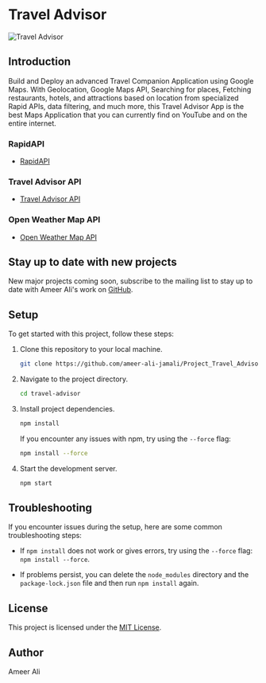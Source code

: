 # Travel Advisor

![Travel Advisor](https://i.ibb.co/qph2cZn/image.png)

## Introduction
Build and Deploy an advanced Travel Companion Application using Google Maps. With Geolocation, Google Maps API, Searching for places, Fetching restaurants, hotels, and attractions based on location from specialized Rapid APIs, data filtering, and much more, this Travel Advisor App is the best Maps Application that you can currently find on YouTube and on the entire internet.

### RapidAPI
- [RapidAPI](https://rapidapi.com/hub?utm_source=youtube.com/JavaScriptMastery&utm_medium=DevRel&utm_campaign=DevRel)

### Travel Advisor API
- [Travel Advisor API](https://rapidapi.com/apidojo/api/travel-advisor?utm_source=youtube.com/JavaScriptMastery&utm_medium=DevRel&utm_campaign=DevRel)

### Open Weather Map API
- [Open Weather Map API](https://rapidapi.com/community/api/open-weather-map?utm_source=youtube.com/JavaScriptMastery&utm_medium=DevRel&utm_campaign=DevRel)

## Stay up to date with new projects
New major projects coming soon, subscribe to the mailing list to stay up to date with Ameer Ali's work on [GitHub](https://github.com/ameer-ali-jamali).

## Setup
To get started with this project, follow these steps:

1. Clone this repository to your local machine.

   ```bash
   git clone https://github.com/ameer-ali-jamali/Project_Travel_Advisor.git
   ```

2. Navigate to the project directory.

   ```bash
   cd travel-advisor
   ```

3. Install project dependencies.

   ```bash
   npm install
   ```

   If you encounter any issues with npm, try using the `--force` flag:

   ```bash
   npm install --force
   ```

4. Start the development server.

   ```bash
   npm start
   ```

## Troubleshooting
If you encounter issues during the setup, here are some common troubleshooting steps:

- If `npm install` does not work or gives errors, try using the `--force` flag: `npm install --force`.

- If problems persist, you can delete the `node_modules` directory and the `package-lock.json` file and then run `npm install` again.

## License
This project is licensed under the [MIT License](LICENSE).

## Author
Ameer Ali
